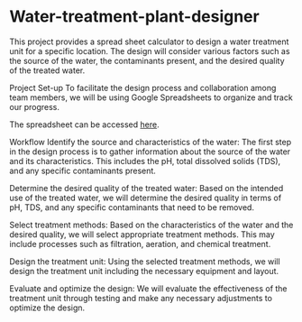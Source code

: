 # Water-treatment-plant-designer
This project provides a spread sheet calculator to design a water treatment unit for a specific location. The design will consider various factors such as the source of the water, the contaminants present, and the desired quality of the treated water.


Project Set-up
To facilitate the design process and collaboration among team members, we will be using Google Spreadsheets to organize and track our progress.

The spreadsheet can be accessed [here](https://docs.google.com/spreadsheets/d/1O9qXv_7f9Ls_-GXPhzR61xugSiGjAYSLHJPRrrGvh3U/edit?usp=sharing).

Workflow
Identify the source and characteristics of the water: The first step in the design process is to gather information about the source of the water and its characteristics. This includes the pH, total dissolved solids (TDS), and any specific contaminants present.

Determine the desired quality of the treated water: Based on the intended use of the treated water, we will determine the desired quality in terms of pH, TDS, and any specific contaminants that need to be removed.

Select treatment methods: Based on the characteristics of the water and the desired quality, we will select appropriate treatment methods. This may include processes such as filtration, aeration, and chemical treatment.

Design the treatment unit: Using the selected treatment methods, we will design the treatment unit including the necessary equipment and layout.

Evaluate and optimize the design: We will evaluate the effectiveness of the treatment unit through testing and make any necessary adjustments to optimize the design.
